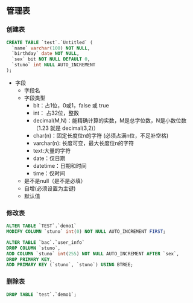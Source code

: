 ## 管理表

### 创建表

```sql
CREATE TABLE `test`.`Untitled` (
  `name` varchar(100) NOT NULL,
  `birthday` date NOT NULL,
  `sex` bit NOT NULL DEFAULT 0,
  `stuno` int NULL AUTO_INCREMENT
);
```

- 字段
  - 字段名
  - 字段类型
    - bit：占1位，0或1，false 或 true
    - int： 占32位，整数
    - decimal(M,N)：能精确计算的实数，M是总字位数，N是小数位数（1.23 就是 decimal(3,2)）
    - char(n)：固定长度位n的字符 (必须占满n位，不足补空格)
    - varchar(n): 长度可变，最大长度位n的字符
    - text:大量的字符
    - date：仅日期
    - datetime：日期和时间
    - time：仅时间
  - 是不是null（是不是必填）
  - 自增(必须设置为主键)
  - 默认值



### 修改表

```sql
ALTER TABLE `TEST`.`demo1`
MODIFY COLUMN `stuno` int(0) NOT NULL AUTO_INCREMENT FIRST;

ALTER TABLE `bac`.`user_info` 
DROP COLUMN `stuno`,
ADD COLUMN `stuno` int(255) NOT NULL AUTO_INCREMENT AFTER `sex`,
DROP PRIMARY KEY,
ADD PRIMARY KEY (`stuno`, `stuno`) USING BTREE;
```

### 删除表

```sql
DROP TABLE `test`.`demo1`;
```

